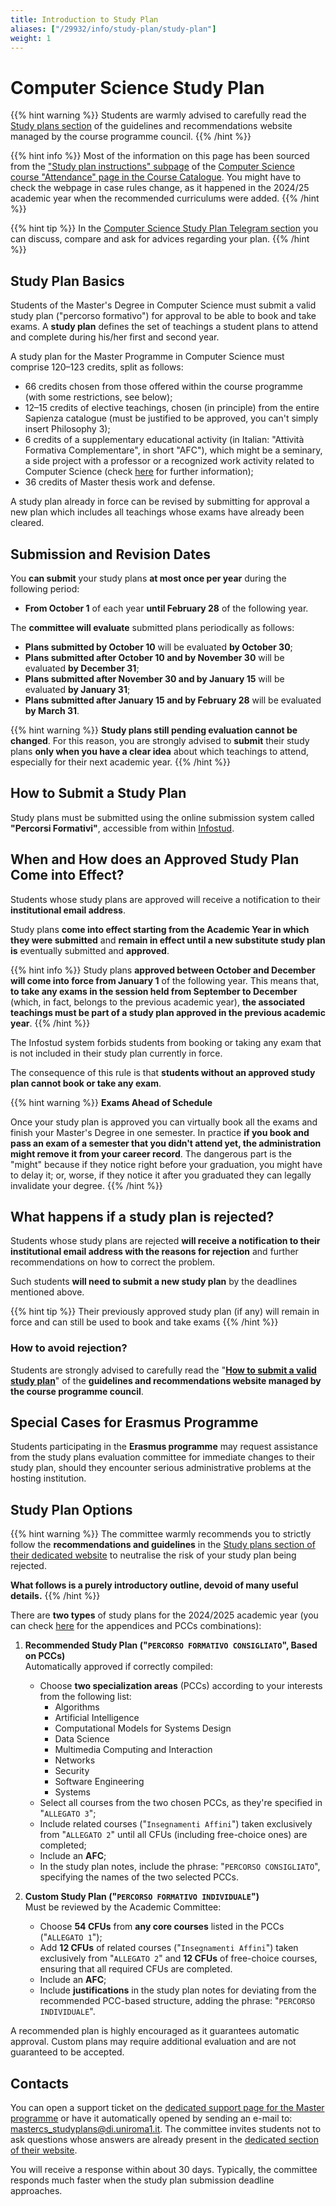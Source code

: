 ```yaml
---
title: Introduction to Study Plan
aliases: ["/29932/info/study-plan/study-plan"]
weight: 1
---
```


# Computer Science Study Plan

{{% hint warning %}}
<i class="fa-solid fa-triangle-exclamation" style="color: #FFD43B;"></i>
Students are warmly advised to carefully read the [Study plans section](https://mastercs.teaching.di.uniroma1.it/master-programme-in-computer-science/study-plans) of the guidelines and recommendations website managed by the course programme council.
{{% /hint %}}

{{% hint info %}}
<i class="fa-solid fa-circle-info" style="color: #74C0FC;"></i>
Most of the information on this page has been sourced from the ["Study plan instructions" subpage](https://corsidilaurea.uniroma1.it/en/course/33508/attendance/instructions) of the [Computer Science course "Attendance" page in the Course Catalogue](https://corsidilaurea.uniroma1.it/en/course/33508/attendance). You might have to check the webpage in case rules change, as it happened in the 2024/25 academic year when the recommended curriculums were added.
{{% /hint %}}

{{% hint tip %}}
<i class="fa-solid fa-lightbulb" style="color: #238636;"></i>
In the [Computer Science Study Plan Telegram section](https://t.me/computersciencesapienza/9766I) you can discuss, compare and ask for advices regarding your plan.
{{% /hint %}}

## Study Plan Basics

Students of the Master's Degree in Computer Science must submit a valid study plan ("percorso formativo") for approval to be able to book and take exams. A **study plan** defines the set of teachings a student plans to attend and complete during his/her first and second year.

A study plan for the Master Programme in Computer Science must comprise 120–123 credits, split as follows:
- 66 credits chosen from those offered within the course programme (with some restrictions, see below);
- 12–15 credits of elective teachings, chosen (in principle) from the entire Sapienza catalogue (must be justified to be approved, you can't simply insert Philosophy 3);
- 6 credits of a supplementary educational activity (in Italian: "Attività Formativa Complementare", in short "AFC"), which might be a seminary, a side project with a professor or a recognized work activity related to Computer Science (check [here](https://docs.google.com/document/d/e/2PACX-1vRMVE88DZffehZflMrOBiBL2YV40IZ5ZA-naM3d5cZm1Sws1NS9mXGXdrRw0L4a9yObgHgnlwHNQTG8/pub) for further information);
- 36 credits of Master thesis work and defense.

A study plan already in force can be revised by submitting for approval a new plan which includes all teachings whose exams have already been cleared.

## Submission and Revision Dates

You **can submit** your study plans **at most once per year** during the following period:
- **From October 1** of each year **until February 28** of the following year.

The **committee will evaluate** submitted plans periodically as follows:
- **Plans submitted by October 10** will be evaluated **by October 30**;
- **Plans submitted after October 10 and by November 30** will be evaluated **by December 31**;
- **Plans submitted after November 30 and by January 15** will be evaluated **by January 31**;
- **Plans submitted after January 15 and by February 28** will be evaluated **by March 31**.

{{% hint warning %}}
<i class="fa-solid fa-triangle-exclamation" style="color: #FFD43B;"></i>
**Study plans still pending evaluation cannot be changed**. For this reason, you are strongly advised to **submit** their study plans **only when you have a clear idea** about which teachings to attend, especially for their next academic year.
{{% /hint %}}

## How to Submit a Study Plan

Study plans must be submitted using the online submission system called **"Percorsi Formativi"**, accessible from within [Infostud](http://www.uniroma1.it/studenti).

## When and How does an Approved Study Plan Come into Effect?

Students whose study plans are approved will receive a notification to their **institutional email address**.

Study plans **come into effect starting from the Academic Year in which they were submitted** and **remain in effect until a new substitute study plan is** eventually submitted and **approved**.

{{% hint info %}}
<i class="fa-solid fa-circle-info" style="color: #74C0FC;"></i>
Study plans **approved between October and December will come into force from January 1** of the following year. This means that, **to take any exams in the session held from September to December** (which, in fact, belongs to the previous academic year), **the associated teachings must be part of a study plan approved in the previous academic year**.
{{% /hint %}}

The Infostud system forbids students from booking or taking any exam that is not included in their study plan currently in force.

The consequence of this rule is that **students without an approved study plan cannot book or take any exam**.

{{% hint warning %}}
<i class="fa-solid fa-triangle-exclamation" style="color: #FFD43B;"></i> **Exams Ahead of Schedule**

Once your study plan is approved you can virtually book all the exams and finish your Master's Degree in one semester. In practice **if you book and pass an exam of a semester that you didn't attend yet, the administration might remove it from your career record**. The dangerous part is the "might" because if they notice right before your graduation, you might have to delay it; or, worse, if they notice it after you graduated they can legally invalidate your degree.
{{% /hint %}}

## What happens if a study plan is rejected?

Students whose study plans are rejected **will receive a notification to their institutional email address with the reasons for rejection** and further recommendations on how to correct the problem.

Such students **will need to submit a new study plan** by the deadlines mentioned above.

{{% hint tip %}}
<i class="fa-solid fa-lightbulb" style="color: #238636;"></i>
Their previously approved study plan (if any) will remain in force and can still be used to book and take exams
{{% /hint %}}

### **How to avoid rejection?**

Students are strongly advised to carefully read the "[**How to submit a valid study plan**](https://mastercs.teaching.di.uniroma1.it/master-programme-in-computer-science/study-plans/how-to-submit-a-valid-study-plan)" of the **guidelines and recommendations website managed by the course programme council**.

## Special Cases for Erasmus Programme

Students participating in the **Erasmus programme** may request assistance from the study plans evaluation committee for immediate changes to their study plan, should they encounter serious administrative problems at the hosting institution.

## Study Plan Options

{{% hint warning %}}
<i class="fa-solid fa-triangle-exclamation" style="color: #FFD43B;"></i>
The committee warmly recommends you to strictly follow the **recommendations and guidelines** in the [Study plans section of their dedicated website](https://mastercs.teaching.di.uniroma1.it/master-programme-in-computer-science) to neutralise the risk of your study plan being rejected.

**What follows is a purely introductory outline, devoid of many useful details.**
{{% /hint %}}

There are **two types** of study plans for the 2024/2025 academic year (you can check [here](https://docs.google.com/document/d/1kasq5efzmuVXt2SlMfGnvn1gUD5bD877/edit) for the appendices and PCCs combinations):

1. **Recommended Study Plan ("`PERCORSO FORMATIVO CONSIGLIATO`", Based on PCCs)**  
   Automatically approved if correctly compiled:
   - Choose **two specialization areas** (PCCs) according to your interests from the following list:
      - Algorithms
      - Artificial Intelligence
      - Computational Models for Systems Design
      - Data Science
      - Multimedia Computing and Interaction
      - Networks
      - Security
      - Software Engineering
      - Systems
   - Select all courses from the two chosen PCCs, as they're specified in "`ALLEGATO 3`";
   - Include related courses ("`Insegnamenti Affini`") taken exclusively from "`ALLEGATO 2`" until all CFUs (including free-choice ones) are completed;
   - Include an **AFC**;
   - In the study plan notes, include the phrase: "`PERCORSO CONSIGLIATO`", specifying the names of the two selected PCCs.

2. **Custom Study Plan ("`PERCORSO FORMATIVO INDIVIDUALE`")**  
   Must be reviewed by the Academic Committee:
   - Choose **54 CFUs** from **any core courses** listed in the PCCs ("`ALLEGATO 1`");
   - Add **12 CFUs** of related courses ("`Insegnamenti Affini`") taken exclusively from "`ALLEGATO 2`" and **12 CFUs** of free-choice courses, ensuring that all required CFUs are completed.
   - Include an **AFC**;
   - Include **justifications** in the study plan notes for deviating from the recommended PCC-based structure, adding the phrase: "`PERCORSO INDIVIDUALE`".

A recommended plan is highly encouraged as it guarantees automatic approval. Custom plans may require additional evaluation and are not guaranteed to be accepted.

## Contacts

You can open a support ticket on the [dedicated support page for the Master programme](https://support.mastercs.teaching.di.uniroma1.it/index.php) or have it automatically opened by sending an e-mail to: mastercs_studyplans@di.uniroma1.it. The committee invites students not to ask questions whose answers are already present in the [dedicated section of their website](https://mastercs.teaching.di.uniroma1.it/master-programme-in-computer-science/study-plans).

You will receive a response within about 30 days. Typically, the committee responds much faster when the study plan submission deadline approaches.